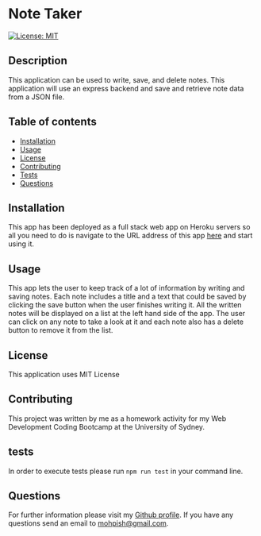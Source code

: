 # Note Taker

  [![License: MIT](https://img.shields.io/badge/License-MIT-yellow.svg)](https://github.com/Mohammad-Pishdar/employee_summary_template_engine/blob/master/LICENSE)

  ## Description
  This application can be used to write, save, and delete notes. This application will use an express backend and save and retrieve note data from a JSON file.

  ## Table of contents
  
  * [Installation](#installation)
  * [Usage](#usage)
  * [License](#license)
  * [Contributing](#contributing)
  * [Tests](#tests)
  * [Questions](#questions)
  

  ## Installation

  This app has been deployed as a full stack web app on Heroku servers so all you need to do is navigate to the URL address of this app [here](https://powerful-falls-26522.herokuapp.com/) and start using it. 

  ## Usage

  This app lets the user to keep track of a lot of information by writing and saving notes. Each note includes a title and a text that could be saved by clicking the save button when the user finishes writing it. All the written notes will be displayed on a list at the left hand side of the app. The user can click on any note to take a look at it and each note also has a delete button to remove it from the list. 

  ## License

  This application uses MIT License

  ## Contributing

  This project was written by me as a homework activity for my Web Development Coding Bootcamp at the University of Sydney.

  ## tests

  In order to execute tests please run `npm run test` in your command line.

  ## Questions

  For further information please visit my [Github profile](https://github.com/Mohammad-Pishdar). If you have any questions send an email to mohpish@gmail.com.


